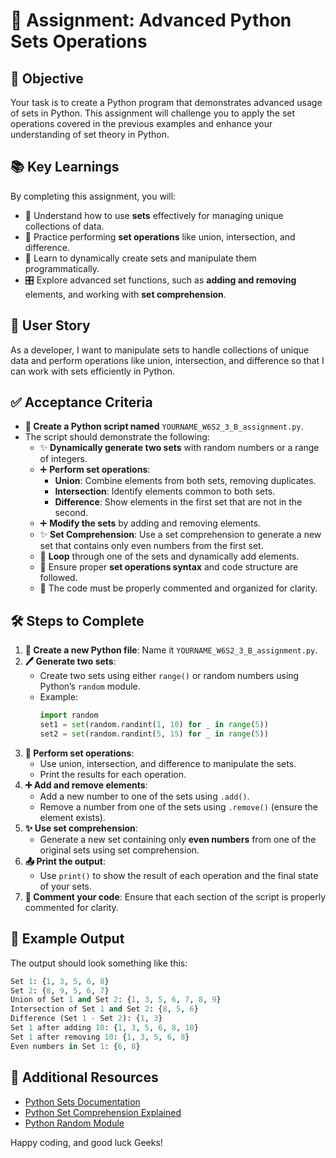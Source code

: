 # 🐍 **Assignment: Advanced Python Sets Operations**

## 🎯 **Objective**

Your task is to create a Python program that demonstrates advanced usage of sets in Python. This assignment will challenge you to apply the set operations covered in the previous examples and enhance your understanding of set theory in Python.

## 📚 **Key Learnings**

By completing this assignment, you will:

- 🧩 Understand how to use **sets** effectively for managing unique collections of data.
- 🔄 Practice performing **set operations** like union, intersection, and difference.
- 🚀 Learn to dynamically create sets and manipulate them programmatically.
- 🎛️ Explore advanced set functions, such as **adding and removing** elements, and working with **set comprehension**.

## 👤 **User Story**

As a developer, I want to manipulate sets to handle collections of unique data and perform operations like union, intersection, and difference so that I can work with sets efficiently in Python.

## ✅ **Acceptance Criteria**

- **📝 Create a Python script named** `YOURNAME_W6S2_3_B_assignment.py`.
- The script should demonstrate the following:
  - ✨ **Dynamically generate two sets** with random numbers or a range of integers.
  - ➕ **Perform set operations**:
    - **Union**: Combine elements from both sets, removing duplicates.
    - **Intersection**: Identify elements common to both sets.
    - **Difference**: Show elements in the first set that are not in the second.
  - ➕ **Modify the sets** by adding and removing elements.
  - ✨ **Set Comprehension**: Use a set comprehension to generate a new set that contains only even numbers from the first set.
  - 🔄 **Loop** through one of the sets and dynamically add elements.
  - 📏 Ensure proper **set operations syntax** and code structure are followed.
  - 💬 The code must be properly commented and organized for clarity.

## 🛠️ **Steps to Complete**

1. **📁 Create a new Python file**: Name it `YOURNAME_W6S2_3_B_assignment.py`.
2. **🖊️ Generate two sets**:
   - Create two sets using either `range()` or random numbers using Python’s `random` module.
   - Example: 
     ```python
     import random
     set1 = set(random.randint(1, 10) for _ in range(5))
     set2 = set(random.randint(5, 15) for _ in range(5))
     ```
3. **🔄 Perform set operations**:
   - Use union, intersection, and difference to manipulate the sets.
   - Print the results for each operation.
4. **➕ Add and remove elements**:
   - Add a new number to one of the sets using `.add()`.
   - Remove a number from one of the sets using `.remove()` (ensure the element exists).
5. **✨ Use set comprehension**:
   - Generate a new set containing only **even numbers** from one of the original sets using set comprehension.
6. **📤 Print the output**:
   - Use `print()` to show the result of each operation and the final state of your sets.
7. **💬 Comment your code**: Ensure that each section of the script is properly commented for clarity.

## 📝 **Example Output**

The output should look something like this:

```python
Set 1: {1, 3, 5, 6, 8}
Set 2: {8, 9, 5, 6, 7}
Union of Set 1 and Set 2: {1, 3, 5, 6, 7, 8, 9}
Intersection of Set 1 and Set 2: {8, 5, 6}
Difference (Set 1 - Set 2): {1, 3}
Set 1 after adding 10: {1, 3, 5, 6, 8, 10}
Set 1 after removing 10: {1, 3, 5, 6, 8}
Even numbers in Set 1: {6, 8}
```

## 📎 **Additional Resources**

- [Python Sets Documentation](https://www.w3schools.com/python/python_variables.asp)
- [Python Set Comprehension Explained](https://www.geeksforgeeks.org/set-comprehension-in-python-with-examples/)
- [Python Random Module](https://realpython.com/python-random/)

Happy coding, and good luck Geeks!